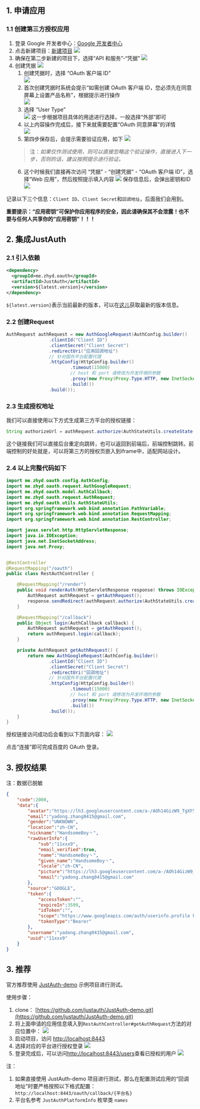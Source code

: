 ## 1. 申请应用

### 1.1 创建第三方授权应用

1. 登录 Google 开发者中心：[Google 开发者中心](https://console.developers.google.com/apis/dashboard)
2. 点击新建项目：[新建项目](https://console.developers.google.com/projectcreate)
![](doc/media/oauth/9be5f37d.png)
3. 确保在第二步新建的项目下，选择“API 和服务”-“凭据”
![](doc/media/oauth/c21dfd9d.png)
4. 创建凭据
![](doc/media/oauth/1948c22c.png)
    1. 创建凭据时，选择 “OAuth 客户端 ID”    
    ![](doc/media/oauth/1d964020.png)
    2. 首次创建凭据时系统会提示“如需创建 OAuth 客户端 ID，您必须先在同意屏幕上设置产品名称”，根据提示进行操作    
    ![](doc/media/oauth/e872ae95.png)
    3. 选择 “User Type”    
    ![](doc/media/oauth/43da8d81.png)
    这一步根据项目具体的用途进行选择，一般选择“外部”即可 
    4. 以上内容操作完成后，接下来就需要配置“OAuth 同意屏幕”的详情    
    ![](doc/media/oauth/ad124405.png)
    5. 第四步保存后，会提示需要验证应用，如下 
    ![](doc/media/oauth/ca0d1373.png)  
    > 注：_如果仅作测试使用，则可以直接忽略这个验证操作，直接进入下一步，否则的话，建议按照提示进行验证。_  
    6. 这个时候我们直接再次访问 “凭据” - “创建凭据” - “OAuth 客户端 ID”，选择“Web 应用”，然后按照提示填入内容
    ![](doc/media/oauth/db8c8470.png)
    保存信息后，会弹出密钥和ID
    ![](doc/media/oauth/568d2287.png)

记录以下三个信息：`Client ID`、`Client Secret`和`回调地址`，后面我们会用到。

**重要提示：“应用密钥”可保护你应用程序的安全，因此请确保其不会泄露！也不要与任何人共享你的“应用密钥”！！！**

## 2. 集成JustAuth

### 2.1 引入依赖

```xml
<dependency>
  <groupId>me.zhyd.oauth</groupId>
  <artifactId>JustAuth</artifactId>
  <version>${latest.version}</version>
</dependency>
```

`${latest.version}`表示当前最新的版本，可以在[这儿](https://github.com/justauth/JustAuth/releases)获取最新的版本信息。

### 2.2 创建Request

```java
AuthRequest authRequest = new AuthGoogleRequest(AuthConfig.builder()
                .clientId("Client ID")
                .clientSecret("Client Secret")
                .redirectUri("应用回调地址")
                // 针对国外平台配置代理
                .httpConfig(HttpConfig.builder()
                        .timeout(15000)
                        // host 和 port 请修改为开发环境的参数
                        .proxy(new Proxy(Proxy.Type.HTTP, new InetSocketAddress("127.0.0.1", 10080)))
                        .build())
                .build());
```

### 2.3 生成授权地址

我们可以直接使用以下方式生成第三方平台的授权链接：
```java
String authorizeUrl = authRequest.authorize(AuthStateUtils.createState());
```
这个链接我们可以直接后台重定向跳转，也可以返回到前端后，前端控制跳转。前端控制的好处就是，可以将第三方的授权页嵌入到iframe中，适配网站设计。


### 2.4 以上完整代码如下

```java
import me.zhyd.oauth.config.AuthConfig;
import me.zhyd.oauth.request.AuthGoogleRequest;
import me.zhyd.oauth.model.AuthCallback;
import me.zhyd.oauth.request.AuthRequest;
import me.zhyd.oauth.utils.AuthStateUtils;
import org.springframework.web.bind.annotation.PathVariable;
import org.springframework.web.bind.annotation.RequestMapping;
import org.springframework.web.bind.annotation.RestController;

import javax.servlet.http.HttpServletResponse;
import java.io.IOException;
import java.net.InetSocketAddress;
import java.net.Proxy;


@RestController
@RequestMapping("/oauth")
public class RestAuthController {

    @RequestMapping("/render")
    public void renderAuth(HttpServletResponse response) throws IOException {
        AuthRequest authRequest = getAuthRequest();
        response.sendRedirect(authRequest.authorize(AuthStateUtils.createState()));
    }

    @RequestMapping("/callback")
    public Object login(AuthCallback callback) {
        AuthRequest authRequest = getAuthRequest();
        return authRequest.login(callback);
    }

    private AuthRequest getAuthRequest() {
        return new AuthGoogleRequest(AuthConfig.builder()
                .clientId("Client ID")
                .clientSecret("Client Secret")
                .redirectUri("回调地址")
                // 针对国外平台配置代理
                .httpConfig(HttpConfig.builder()
                        .timeout(15000)
                        // host 和 port 请修改为开发环境的参数
                        .proxy(new Proxy(Proxy.Type.HTTP, new InetSocketAddress("127.0.0.1", 10080)))
                        .build())
                .build());
    }
}
```
授权链接访问成功后会看到以下页面内容：
![](doc/media/oauth/87f95a28.png)

点击“连接”即可完成百度的 OAuth 登录。

## 3. 授权结果

注：数据已脱敏

```json
{
    "code":2000,
    "data":{
        "avatar":"https://lh3.googleusercontent.com/a-/AOh14GizW9_TgXF5rYQLXAmqJEdJybnnISagxAggbmDg",
        "email":"yadong.zhang0415@gmail.com",
        "gender":"UNKNOWN",
        "location":"zh-CN",
        "nickname":"HandsomeBoy丶",
        "rawUserInfo":{
            "sub":"11xxx9",
            "email_verified":true,
            "name":"HandsomeBoy丶",
            "given_name":"HandsomeBoy丶",
            "locale":"zh-CN",
            "picture":"https://lh3.googleusercontent.com/a-/AOh14GizW9_TgXF5rYQLXAmqJEdJybnnISagxAggbmDg",
            "email":"yadong.zhang0415@gmail.com"
        },
        "source":"GOOGLE",
        "token":{
            "accessToken":"",
            "expireIn":3599,
            "idToken":"",
            "scope":"https://www.googleapis.com/auth/userinfo.profile https://www.googleapis.com/auth/userinfo.email openid",
            "tokenType":"Bearer"
        },
        "username":"yadong.zhang0415@gmail.com",
        "uuid":"11xxx9"
    }
}
```

## 3. 推荐

官方推荐使用 [JustAuth-demo](https://github.com/justauth/JustAuth-demo) 示例项目进行测试。

使用步骤：
1. clone： [https://github.com/justauth/JustAuth-demo.git](https://github.com/justauth/JustAuth-demo.git)
2. 将上面申请的应用信息填入到`RestAuthController#getAuthRequest`方法的对应位置中：
![](doc/media/oauth/e1a40945.png)
3. 启动项目，访问 [http://localhost:8443](http://localhost:8443)
4. 选择对应的平台进行授权登录
![](doc/media/oauth/da2bc692.png)
5. 登录完成后，可以访问[http://localhost:8443/users](http://localhost:8443/users)查看已授权的用户
![](doc/media/oauth/dbe6bcae.png)

注：
1. 如果直接使用 JustAuth-demo 项目进行测试，那么在配置测试应用的“回调地址”时要严格按照以下格式配置：`http://localhost:8443/oauth/callback/{平台名}`
2. 平台名参考 `JustAuthPlatformInfo` 枚举类 `names`


